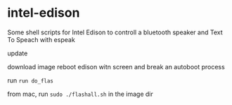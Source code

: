 # intel-edison
 Some shell scripts for Intel Edison to controll a bluetooth speaker and Text To Speach with espeak

update

download image
reboot edison witn screen and break an autoboot process

run `run do_flas`

from mac, run `sudo ./flashall.sh` in the image dir
